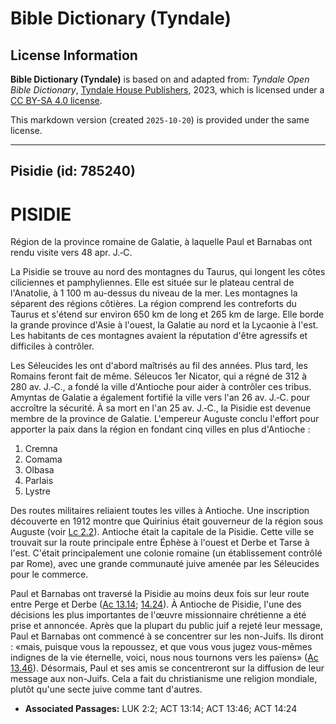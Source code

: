 # Bible Dictionary (Tyndale)

## License Information

**Bible Dictionary (Tyndale)** is based on and adapted from: _Tyndale Open Bible Dictionary_, [Tyndale House Publishers](https://tyndaleopenresources.com/), 2023, which is licensed under a [CC BY-SA 4.0 license](https://creativecommons.org/licenses/by-sa/4.0/legalcode.en).

This markdown version (created `2025-10-20`) is provided under the same license.



--------------------------------

## Pisidie (id: 785240)

PISIDIE
=======

Région de la province romaine de Galatie, à laquelle Paul et Barnabas ont rendu visite vers 48 apr. J.‑C.

La Pisidie se trouve au nord des montagnes du Taurus, qui longent les côtes ciliciennes et pamphyliennes. Elle est située sur le plateau central de l'Anatolie, à 1 100 m au\-dessus du niveau de la mer. Les montagnes la séparent des régions côtières. La région comprend les contreforts du Taurus et s'étend sur environ 650 km de long et 265 km de large. Elle borde la grande province d'Asie à l'ouest, la Galatie au nord et la Lycaonie à l'est. Les habitants de ces montagnes avaient la réputation d'être agressifs et difficiles à contrôler.

Les Séleucides les ont d'abord maîtrisés au fil des années. Plus tard, les Romains feront fait de même. Séleucos 1er Nicator, qui a régné de 312 à 280 av. J.‑C., a fondé la ville d'Antioche pour aider à contrôler ces tribus. Amyntas de Galatie a également fortifié la ville vers l'an 26 av. J.‑C. pour accroître la sécurité. À sa mort en l'an 25 av. J.‑C., la Pisidie est devenue membre de la province de Galatie. L'empereur Auguste conclu l'effort pour apporter la paix dans la région en fondant cinq villes en plus d'Antioche :

1. Cremna
2. Comama
3. Olbasa
4. Parlais
5. Lystre

Des routes militaires reliaient toutes les villes à Antioche. Une inscription découverte en 1912 montre que Quirinius était gouverneur de la région sous Auguste (voir [Lc 2\.2](https://ref.ly/Luke2:2)). Antioche était la capitale de la Pisidie. Cette ville se trouvait sur la route principale entre Éphèse à l'ouest et Derbe et Tarse à l'est. C'était principalement une colonie romaine (un établissement contrôlé par Rome), avec une grande communauté juive amenée par les Séleucides pour le commerce.

Paul et Barnabas ont traversé la Pisidie au moins deux fois sur leur route entre Perge et Derbe ([Ac 13\.14](https://ref.ly/Acts13:14); [14\.24](https://ref.ly/Acts14:24)). À Antioche de Pisidie, l'une des décisions les plus importantes de l'œuvre missionnaire chrétienne a été prise et annoncée. Après que la plupart du public juif a rejeté leur message, Paul et Barnabas ont commencé à se concentrer sur les non\-Juifs. Ils diront : «mais, puisque vous la repoussez, et que vous vous jugez vous\-mêmes indignes de la vie éternelle, voici, nous nous tournons vers les païens» ([Ac 13\.46](https://ref.ly/Acts13:46)). Désormais, Paul et ses amis se concentreront sur la diffusion de leur message aux non\-Juifs. Cela a fait du christianisme une religion mondiale, plutôt qu'une secte juive comme tant d'autres.

* **Associated Passages:** LUK 2:2; ACT 13:14; ACT 13:46; ACT 14:24

